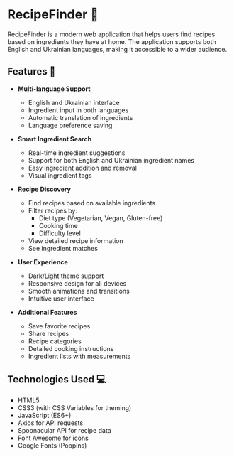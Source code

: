 # RecipeFinder 🍳

RecipeFinder is a modern web application that helps users find recipes based on ingredients they have at home. The application supports both English and Ukrainian languages, making it accessible to a wider audience.

## Features 🌟

- **Multi-language Support**
  - English and Ukrainian interface
  - Ingredient input in both languages
  - Automatic translation of ingredients
  - Language preference saving

- **Smart Ingredient Search**
  - Real-time ingredient suggestions
  - Support for both English and Ukrainian ingredient names
  - Easy ingredient addition and removal
  - Visual ingredient tags

- **Recipe Discovery**
  - Find recipes based on available ingredients
  - Filter recipes by:
    - Diet type (Vegetarian, Vegan, Gluten-free)
    - Cooking time
    - Difficulty level
  - View detailed recipe information
  - See ingredient matches

- **User Experience**
  - Dark/Light theme support
  - Responsive design for all devices
  - Smooth animations and transitions
  - Intuitive user interface

- **Additional Features**
  - Save favorite recipes
  - Share recipes
  - Recipe categories
  - Detailed cooking instructions
  - Ingredient lists with measurements

## Technologies Used 💻

- HTML5
- CSS3 (with CSS Variables for theming)
- JavaScript (ES6+)
- Axios for API requests
- Spoonacular API for recipe data
- Font Awesome for icons
- Google Fonts (Poppins)
